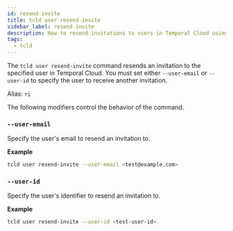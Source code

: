 ```yaml
---
id: resend-invite
title: tcld user resend-invite
sidebar_label: resend-invite
description: How to resend invitations to users in Temporal Cloud using tcld.
tags:
  - tcld
---
```


The `tcld user resend-invite` command resends an invitation to the specified user in Temporal Cloud.
You must set either `--user-email` or `--user-id` to specify the user to receive another invitation.

Alias: `ri`

The following modifiers control the behavior of the command.

### `--user-email`

Specify the user's email to resend an invitation to.

**Example**

```bash
tcld user resend-invite --user-email <test@example.com>
```

### `--user-id`

Specify the user's identifier to resend an invitation to.

**Example**

```bash
tcld user resend-invite --user-id <test-user-id>
```
